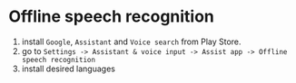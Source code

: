 # Offline speech recognition

1. install `Google`, `Assistant` and `Voice search` from Play Store.
2. go to `Settings -> Assistant & voice input -> Assist app -> Offline speech recognition`
3. install desired languages

